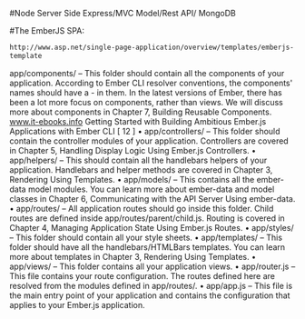 #Node Server Side
Express/MVC Model/Rest API/ MongoDB

#The EmberJS SPA:
```html
http://www.asp.net/single-page-application/overview/templates/emberjs-
template
```
app/components/ – This folder should contain all the components of your
application. According to Ember CLI resolver conventions, the components'
names should have a - in them. In the latest versions of Ember, there has
been a lot more focus on components, rather than views. We will discuss
more about components in Chapter 7, Building Reusable Components.
www.it-ebooks.info
Getting Started with Building Ambitious Ember.js Applications with Ember CLI
[ 12 ]
• app/controllers/ – This folder should contain the controller modules of
your application. Controllers are covered in Chapter 5, Handling Display Logic
Using Ember.js Controllers.
• app/helpers/ – This should contain all the handlebars helpers of your
application. Handlebars and helper methods are covered in Chapter 3,
Rendering Using Templates.
• app/models/ – This contains all the ember-data model modules. You can
learn more about ember-data and model classes in Chapter 6, Communicating
with the API Server Using ember-data.
• app/routes/ – All application routes should go inside this folder. Child
routes are defined inside app/routes/parent/child.js. Routing is covered
in Chapter 4, Managing Application State Using Ember.js Routes.
• app/styles/ – This folder should contain all your style sheets.
• app/templates/ – This folder should have all the handlebars/HTMLBars
templates. You can learn more about templates in Chapter 3, Rendering
Using Templates.
• app/views/ – This folder contains all your application views.
• app/router.js – This file contains your route configuration. The routes
defined here are resolved from the modules defined in app/routes/.
• app/app.js – This file is the main entry point of your application and
contains the configuration that applies to your Ember.js application.
